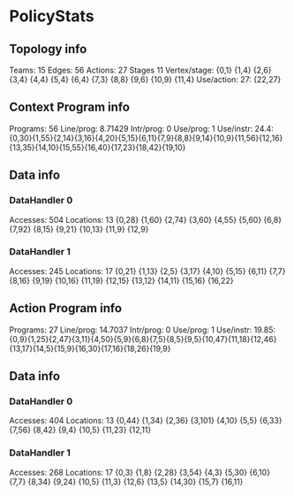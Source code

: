 # PolicyStats
## Topology info
Teams:		15
Edges:		56
Actions:	27
Stages		11
Vertex/stage:	{0,1} {1,4} {2,6} {3,4} {4,4} {5,4} {6,4} {7,3} {8,8} {9,6} {10,9} {11,4} 
Use/action:	27: {22,27} 

## Context Program info
Programs:	56
Line/prog:	8.71429
Intr/prog:	0
Use/prog:	1
Use/instr:	24.4: {0,30}{1,55}{2,14}{3,16}{4,20}{5,15}{6,11}{7,9}{8,8}{9,14}{10,9}{11,56}{12,16}{13,35}{14,10}{15,55}{16,40}{17,23}{18,42}{19,10}

## Data info

### DataHandler 0
Accesses:	504
Locations:	13
{0,28} {1,60} {2,74} {3,60} {4,55} {5,60} {6,8} {7,92} {8,15} {9,21} {10,13} {11,9} {12,9} 

### DataHandler 1
Accesses:	245
Locations:	17
{0,21} {1,13} {2,5} {3,17} {4,10} {5,15} {6,11} {7,7} {8,16} {9,19} {10,16} {11,19} {12,15} {13,12} {14,11} {15,16} {16,22} 



## Action Program info
Programs:	27
Line/prog:	14.7037
Intr/prog:	0
Use/prog:	1
Use/instr:	19.85: {0,9}{1,25}{2,47}{3,11}{4,50}{5,9}{6,8}{7,5}{8,5}{9,5}{10,47}{11,18}{12,46}{13,17}{14,5}{15,9}{16,30}{17,16}{18,26}{19,9}

## Data info

### DataHandler 0
Accesses:	404
Locations:	13
{0,44} {1,34} {2,36} {3,101} {4,10} {5,5} {6,33} {7,56} {8,42} {9,4} {10,5} {11,23} {12,11} 

### DataHandler 1
Accesses:	268
Locations:	17
{0,3} {1,8} {2,28} {3,54} {4,3} {5,30} {6,10} {7,7} {8,34} {9,24} {10,5} {11,3} {12,6} {13,5} {14,30} {15,7} {16,11} 

